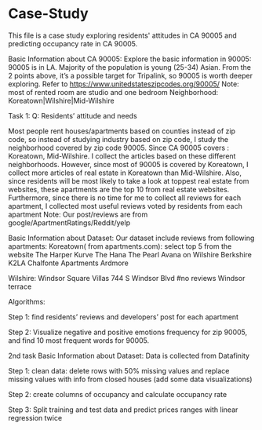 # Case-Study
This file is a case study exploring residents' attitudes in CA 90005 and predicting occupancy rate in CA 90005.

Basic Information about CA 90005:
Explore the basic information in 90005:
90005 is in LA. 
Majority of the population is young (25-34) Asian.
From the 2 points above, it’s a possible target for Tripalink, so 90005 is worth deeper exploring.
Refer to https://www.unitedstateszipcodes.org/90005/ 
Note: most of rented room are studio and one bedroom
          Neighborhood: Koreatown|Wilshire|Mid-Wilshire

Task 1: 
Q: Residents’ attitude and needs 

Most people rent houses/apartments based on counties instead of zip code, so instead of studying industry based on zip code, I study the neighborhood covered by zip code 90005. Since CA 90005 covers : Koreatown, Mid-Wilshire. I collect the articles based on these different neighborhoods. However, since most of 90005 is covered by Koreatown, I collect more articles of real estate in Koreatown than Mid-Wilshire. Also, since residents will be most likely to take a look at toppest real estate from websites, these apartments are the top 10 from real estate websites. Furthermore, since there is no time for me to collect all reviews for each apartment, I collected most useful reviews voted by residents from each apartment
Note: Our post/reviews are from google/ApartmentRatings/Reddit/yelp

Basic Information about Dataset:
Our dataset include reviews from following apartments:
Koreatown( from apartments.com): select top 5 from the website
The Harper
Kurve
The Hana
The Pearl
Avana on Wilshire
Berkshire K2LA
Chalfonte Apartments
Ardmore

Wilshire:
Windsor Square Villas
744 S Windsor Blvd #no reviews
Windsor terrace


Algorithms:

Step 1: find residents’ reviews and developers’ post for each apartment

Step 2: Visualize negative and positive emotions frequency for zip 90005, and find 10 most frequent words for 90005.


2nd task 
Basic Information about Dataset:
Data is collected from Datafinity

Step 1: clean data: delete rows with 50% missing values and replace missing values with info from closed houses (add some data visualizations)

Step 2: create columns of occupancy and calculate occupancy rate

Step 3: Split training and test data and predict prices ranges with linear regression twice


